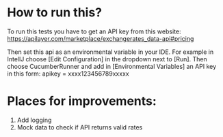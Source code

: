 # How to run this?

To run this tests you have to get an API key from this website:
https://apilayer.com/marketplace/exchangerates_data-api#pricing

Then set this api as an environmental variable in your IDE. For example in IntellJ choose [Edit Configuration] in the dropdown next to [Run]. Then choose CucumberRunner and add in [Environmental Variables] an API key in this form: 
apikey = xxxx123456789xxxxx

# Places for improvements: 
1) Add logging 
2) Mock data to check if API returns valid rates
